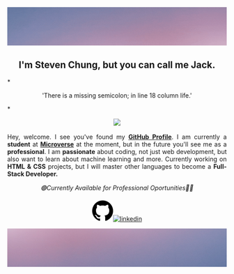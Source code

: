 <img src="assets/Welcome.gif" alt="welcome gif">

<h2 align="center">I'm Steven Chung, but you can call me Jack.</h2>
*<p align="center">'There is a missing semicolon; in line 18 column life.'</p>*

<p align="center"><img src="https://github-readme-stats.vercel.app/api?username=jcy2704&show_icons=true&theme=dark"></p>

<p align="justify"> Hey, welcome. I see you've found my <b><a href="https://github.com/jcy2704">GitHub Profile</a></b>. I am currently a <b>student</b> at <strong><a href="https://microverse.org">Microverse</a></strong> at the moment, but in the future you'll see me as a <b>professional</b>. I am <b>passionate</b> about coding, not just web development, but also want to learn about machine learning and more. Currently working on <b>HTML & CSS</b> projects, but I will master other languages to become a <b>Full-Stack Developer.</b></p>

*<p align="center">🟢Currently Available for Professional Oportunities👨‍💻</p>*
<p align="center"><a href="https://github.com/jcy2704"><img src="assets/icons/github.svg" alt="github"></a><a href="https://www.linkedin.com/in/stevenjchung/"><img src="asstes/icons/linkedin.svg" alt="linkedin"></a></p>

<img src="assets/Footer.png" alt="footer">